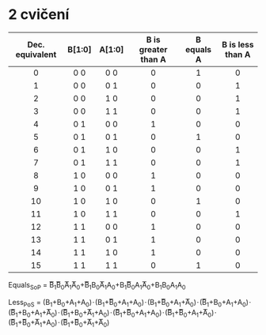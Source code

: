 # 2 cvičení


| **Dec. equivalent** | **B[1:0]** | **A[1:0]** | **B is greater than A** | **B equals A** | **B is less than A** |
| :-: | :-: | :-: | :-: | :-: | :-: |
| 0 | 0 0 | 0 0 | 0 | 1 | 0 |
| 1 | 0 0 | 0 1 | 0 | 0 | 1 |
| 2 | 0 0 | 1 0 | 0 | 0 | 1 |
| 3 | 0 0 | 1 1 | 0 | 0 | 1 |
| 4 | 0 1 | 0 0 | 1 | 0 | 0 |
| 5 | 0 1 | 0 1 | 0 | 1 | 0 |
| 6 | 0 1 | 1 0 | 0 | 0 | 1 |
| 7 | 0 1 | 1 1 | 0 | 0 | 1 |
| 8 | 1 0 | 0 0 | 1 | 0 | 0 |
| 9 | 1 0 | 0 1 | 1 | 0 | 0 |
| 10 | 1 0 | 1 0 | 0 | 1 | 0 |
| 11 | 1 0 | 1 1 | 0 | 0 | 1 |
| 12 | 1 1 | 0 0 | 1 | 0 | 0 |
| 13 | 1 1 | 0 1 | 1 | 0 | 0 |
| 14 | 1 1 | 1 0 | 1 | 0 | 0 |
| 15 | 1 1 | 1 1 | 0 | 1 | 0 |

Equals<sub>SoP</sub> = B&#862;<sub>1</sub>B&#862;<sub>0</sub>A&#862;<sub>1</sub>A&#862;<sub>0</sub>+B&#862;<sub>1</sub>B<sub>0</sub>A&#862;<sub>1</sub>A<sub>0</sub>+B<sub>1</sub>B&#862;<sub>0</sub>A<sub>1</sub>A&#862;<sub>0</sub>+B<sub>1</sub>B<sub>0</sub>A<sub>1</sub>A<sub>0</sub>

Less<sub>PoS</sub> = (B<sub>1</sub>+B<sub>0</sub>+A<sub>1</sub>+A<sub>0</sub>)&hairsp;&middot;&hairsp;(B<sub>1</sub>+B&#862;<sub>0</sub>+A<sub>1</sub>+A<sub>0</sub>)&hairsp;&middot;&hairsp;(B<sub>1</sub>+B&#862;<sub>0</sub>+A<sub>1</sub>+A&#862;<sub>0</sub>)&hairsp;&middot;&hairsp;(B&#862;<sub>1</sub>+B<sub>0</sub>+A<sub>1</sub>+A<sub>0</sub>)&hairsp;&middot;&hairsp;(B&#862;<sub>1</sub>+B<sub>0</sub>+A<sub>1</sub>+A&#862;<sub>0</sub>)&hairsp;&middot;&hairsp;(B&#862;<sub>1</sub>+B<sub>0</sub>+A&#862;<sub>1</sub>+A<sub>0</sub>)&hairsp;&middot;&hairsp;(B&#862;<sub>1</sub>+B&#862;<sub>0</sub>+A<sub>1</sub>+A<sub>0</sub>)&hairsp;&middot;&hairsp;(B&#862;<sub>1</sub>+B&#862;<sub>0</sub>+A<sub>1</sub>+A&#862;<sub>0</sub>)&hairsp;&middot;&hairsp;(B&#862;<sub>1</sub>+B&#862;<sub>0</sub>+A&#862;<sub>1</sub>+A<sub>0</sub>)&hairsp;&middot;&hairsp;(B&#862;<sub>1</sub>+B&#862;<sub>0</sub>+A&#862;<sub>1</sub>+A&#862;<sub>0</sub>)

